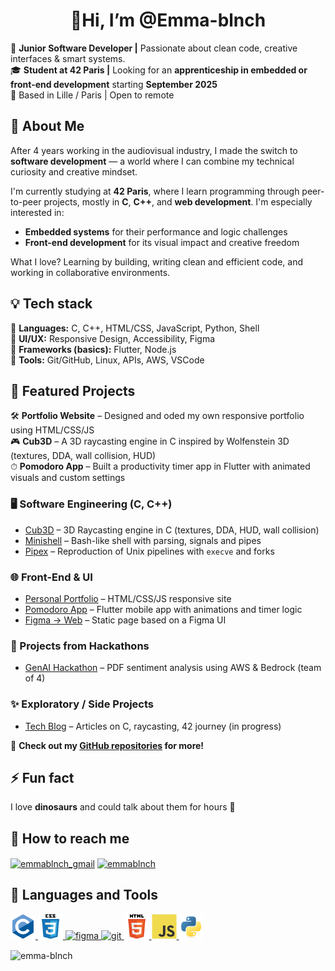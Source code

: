 <h1 align="center"> 👋<strong>Hi, I’m @Emma-blnch</strong> </h1>

🎨 **Junior Software Developer |** Passionate about clean code, creative interfaces & smart systems.  
🎓 **Student at 42 Paris |** Looking for an **apprenticeship in embedded or front-end development** starting **September 2025**  
📍 Based in Lille / Paris | Open to remote


## 🚀 **About Me**
After 4 years working in the audiovisual industry, I made the switch to **software development**  — a world where I can combine my technical curiosity and creative mindset.  

I'm currently studying at **42 Paris**, where I learn programming through peer-to-peer projects, mostly in **C**, **C++**, and **web development**. I'm especially interested in:
- **Embedded systems** for their performance and logic challenges
- **Front-end development** for its visual impact and creative freedom

What I love? Learning by building, writing clean and efficient code, and working in collaborative environments.


## 💡 **Tech stack**
🔹 **Languages:** C, C++, HTML/CSS, JavaScript, Python, Shell  
🔹 **UI/UX:** Responsive Design, Accessibility, Figma  
🔹 **Frameworks (basics):** Flutter, Node.js   
🔹 **Tools:** Git/GitHub, Linux, APIs, AWS, VSCode  


## 📌 **Featured Projects**
🛠 **Portfolio Website** – Designed and oded my own responsive portfolio using HTML/CSS/JS   
🎮 **Cub3D** – A 3D raycasting engine in C inspired by Wolfenstein 3D (textures, DDA, wall collision, HUD)  
⏱ **Pomodoro App** – Built a productivity timer app in Flutter with animated visuals and custom settings  

### 🖥️ Software Engineering (C, C++)
- [Cub3D](lien) – 3D Raycasting engine in C (textures, DDA, HUD, wall collision)
- [Minishell](lien) – Bash-like shell with parsing, signals and pipes
- [Pipex](lien) – Reproduction of Unix pipelines with `execve` and forks

### 🌐 Front-End & UI
- [Personal Portfolio](lien) – HTML/CSS/JS responsive site
- [Pomodoro App](lien) – Flutter mobile app with animations and timer logic
- [Figma → Web](lien) – Static page based on a Figma UI

### 🧠 Projects from Hackathons
- [GenAI Hackathon](lien) – PDF sentiment analysis using AWS & Bedrock (team of 4)

### ✨ Exploratory / Side Projects
- [Tech Blog](lien) – Articles on C, raycasting, 42 journey (in progress)

🔗 **Check out my [GitHub repositories](https://github.com/Emma-blnch) for more!**  


## ⚡ **Fun fact**
I love **dinosaurs** and could talk about them for hours 🦕  


## 📨 How to reach me
<p align="left">
<a href="mailto:emma_blnch4@gmail.com" target="blank"><img align="center" src="https://upload.wikimedia.org/wikipedia/commons/thumb/7/7e/Gmail_icon_%282020%29.svg/2560px-Gmail_icon_%282020%29.svg.png" alt="emmablnch_gmail" height="25" width="35" /></a>
  <a href="https://linkedin.com/in/emmablnch"><img align="center" src="https://raw.githubusercontent.com/rahuldkjain/github-profile-readme-generator/master/src/images/icons/Social/linked-in-alt.svg" alt="emmablnch" height="30" width="40" /></a>
</p>

## 💬 Languages and Tools
<p align="left"> <a href="https://www.cprogramming.com/" target="_blank" rel="noreferrer"> <img src="https://raw.githubusercontent.com/devicons/devicon/master/icons/c/c-original.svg" alt="c" width="40" height="40"/> </a> <a href="https://www.w3schools.com/css/" target="_blank" rel="noreferrer"> <img src="https://raw.githubusercontent.com/devicons/devicon/master/icons/css3/css3-original-wordmark.svg" alt="css3" width="40" height="40"/> </a> <a href="https://www.figma.com/" target="_blank" rel="noreferrer"> <img src="https://www.vectorlogo.zone/logos/figma/figma-icon.svg" alt="figma" width="40" height="40"/> </a> <a href="https://git-scm.com/" target="_blank" rel="noreferrer"> <img src="https://www.vectorlogo.zone/logos/git-scm/git-scm-icon.svg" alt="git" width="40" height="40"/> </a> <a href="https://www.w3.org/html/" target="_blank" rel="noreferrer"> <img src="https://raw.githubusercontent.com/devicons/devicon/master/icons/html5/html5-original-wordmark.svg" alt="html5" width="40" height="40"/> </a> <a href="https://developer.mozilla.org/en-US/docs/Web/JavaScript" target="_blank" rel="noreferrer"> <img src="https://raw.githubusercontent.com/devicons/devicon/master/icons/javascript/javascript-original.svg" alt="javascript" width="40" height="40"/> </a> <a href="https://www.python.org" target="_blank" rel="noreferrer"> <img src="https://raw.githubusercontent.com/devicons/devicon/master/icons/python/python-original.svg" alt="python" width="40" height="40"/> </a> </p>

<p><img align="center" src="https://github-readme-stats.vercel.app/api/top-langs?username=emma-blnch&show_icons=true&locale=en&layout=compact" alt="emma-blnch" /></p>

<!---
Emma-blnch/Emma-blnch is a ✨ special ✨ repository because its `README.md` (this file) appears on your GitHub profile.
You can click the Preview link to take a look at your changes.
--->

